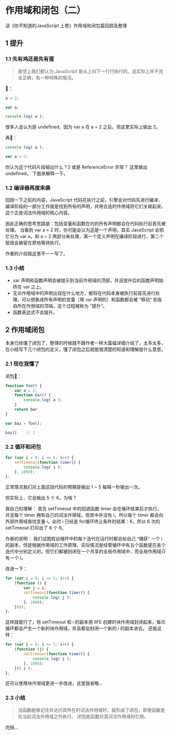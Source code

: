# 作用域和闭包（二）

读《你不知道的JavaScript 上卷》作用域和闭包篇回顾及整理

## 1 提升
### 1.1 先有鸡还是先有蛋
> 直觉上我们都认为 JavaScript 是从上向下一行行执行的。这实际上并不完全正确，有一种特殊的情况。

🤔：
```js
a = 2;

var a;

console.log( a );
```
很多人会认为是 undefined，因为 var a 在 a = 2 之后，但这里实际上输出 2。

再🤔：
```js
console.log( a );

var a = 2;
```
你认为这个代码片段输出什么？2 或是 ReferenceError 异常？
这里输出 undefined。
下面来解释一下。

### 1.2 编译器再度来袭
回顾一下之前的内容，JavaScript 代码在执行之前，引擎会对代码先进行编译，编译阶段的一部分工作就是找到所有的声明，并用合适的作用域将它们关联起来。这个正是词法作用域的核心内容。

因此正确的思考思路是：包括变量和函数在内的所有声明都会在代码执行前首先被处理。
当看到 var a = 2 时，你可能会认为这是一个声明，其实 JavaScript 会把它分为 var a，和 a = 2 两部分来处理，第一个定义声明在编译阶段进行，第二个赋值会被留在原地等待执行。

作者的介绍我这里不一一写了。

### 1.3 小结
+ var 声明和函数声明会被提示到当前作用域的顶部，并且提升后的函数声明始终在 var 之上。
+ 无论作用域中的声明出现在什么地方，都将在代码本身被执行前首先进行处理。可以想象成所有声明的变量（用 var 声明的）和函数都会被 “移动” 到各自所在作用域的顶端，这个过程被称为 “提升”。
+ 函数表达式不会提升。


## 2 作用域闭包
本身已经懂了闭包了，整理的时候就不跟作者一样大篇幅详细介绍了，太多太多，在小结写下几个闭包的定义，懂了闭包之后就能很清楚的知道和理解是什么意思。

### 2.1 现在我懂了
闭包🌰：
```js
function foo() {
    var a = 2;
    function bar() {
        console.log( a );
    }
    return bar
}

var baz = foo();

baz()    // 2
```

### 2.2 循环和闭包
```js
for (var i = 0; i <= 5; i++) {
    setTimeout(function timer() {
        console.log( i );
    }, 1000);
};
```
正常情况我们对上面这段代码的预期是输出 1 ~ 5 每隔一秒输出一次。

但实际上，它会输出 5 个 6，为啥？

我自己的理解：
首先 setTimeout 中的回调函数 timer 会在循环结束后才执行，并且每个 timer 拥有自己的词法作用域，但其中并没有 i，所以每个 timer 都会向外部作用域查找变量 i，此时 i 已经是 for循环终止条件的结果：6，所以 6 次的 setTimeout 打印出了 6 个 6。

作者的说明：
我们试图假设循环中的每个迭代在运行时都会给自己 “捕获” 一个 i 的副本，但是根据作用域的工作原理，实际情况是经管循环中有五个函数是在各个迭代中分别定义的，但它们都被封闭在一个共享的全局作用域中，而全局作用域只有一个 i。

改进一下：
```js
for (var i = 0; i <= 5; i++) {
    (function () {
        var j = i;
        setTimeout(function timer() {
            console.log( j );
        }, 1000);
    })();
};
```
这样就能行了，将 setTimeout 和 i 的副本用 IIFE 创建的块作用域封闭起来，每次循环都会产生一个新的块作用域，并且都会封闭一个新的 i 的副本进去。
还能这样：
```js
for (var i = 0; i <= 5; i++) {
    (function (j) {
        setTimeout(function timer() {
            console.log( j );
        }, 1000);
    })( i );
};
```
还可以使用块作用域更进一步改进，这里我省略...

### 2.3 小结
> 当函数能够记住并访问其所在的词法作用域时，就形成了闭包，即使函数是在当前词法作用域之外执行。
> 闭包是函数对其词法作用域的引用。



完结...